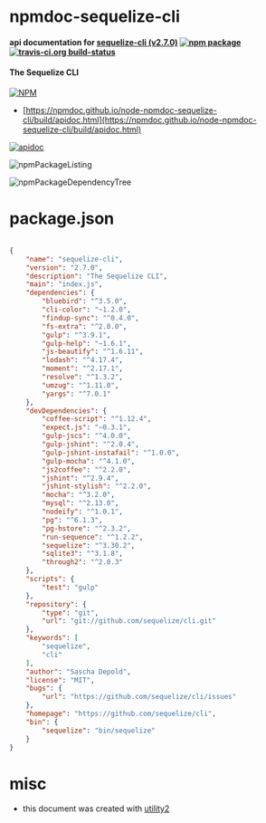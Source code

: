 # npmdoc-sequelize-cli

#### api documentation for  [sequelize-cli (v2.7.0)](https://github.com/sequelize/cli)  [![npm package](https://img.shields.io/npm/v/npmdoc-sequelize-cli.svg?style=flat-square)](https://www.npmjs.org/package/npmdoc-sequelize-cli) [![travis-ci.org build-status](https://api.travis-ci.org/npmdoc/node-npmdoc-sequelize-cli.svg)](https://travis-ci.org/npmdoc/node-npmdoc-sequelize-cli)

#### The Sequelize CLI

[![NPM](https://nodei.co/npm/sequelize-cli.png?downloads=true&downloadRank=true&stars=true)](https://www.npmjs.com/package/sequelize-cli)

- [https://npmdoc.github.io/node-npmdoc-sequelize-cli/build/apidoc.html](https://npmdoc.github.io/node-npmdoc-sequelize-cli/build/apidoc.html)

[![apidoc](https://npmdoc.github.io/node-npmdoc-sequelize-cli/build/screenCapture.buildCi.browser.%252Ftmp%252Fbuild%252Fapidoc.html.png)](https://npmdoc.github.io/node-npmdoc-sequelize-cli/build/apidoc.html)

![npmPackageListing](https://npmdoc.github.io/node-npmdoc-sequelize-cli/build/screenCapture.npmPackageListing.svg)

![npmPackageDependencyTree](https://npmdoc.github.io/node-npmdoc-sequelize-cli/build/screenCapture.npmPackageDependencyTree.svg)



# package.json

```json

{
    "name": "sequelize-cli",
    "version": "2.7.0",
    "description": "The Sequelize CLI",
    "main": "index.js",
    "dependencies": {
        "bluebird": "^3.5.0",
        "cli-color": "~1.2.0",
        "findup-sync": "^0.4.0",
        "fs-extra": "^2.0.0",
        "gulp": "^3.9.1",
        "gulp-help": "~1.6.1",
        "js-beautify": "^1.6.11",
        "lodash": "^4.17.4",
        "moment": "^2.17.1",
        "resolve": "^1.3.2",
        "umzug": "^1.11.0",
        "yargs": "^7.0.1"
    },
    "devDependencies": {
        "coffee-script": "^1.12.4",
        "expect.js": "~0.3.1",
        "gulp-jscs": "^4.0.0",
        "gulp-jshint": "^2.0.4",
        "gulp-jshint-instafail": "^1.0.0",
        "gulp-mocha": "^4.1.0",
        "js2coffee": "^2.2.0",
        "jshint": "^2.9.4",
        "jshint-stylish": "^2.2.0",
        "mocha": "^3.2.0",
        "mysql": "^2.13.0",
        "nodeify": "^1.0.1",
        "pg": "^6.1.3",
        "pg-hstore": "^2.3.2",
        "run-sequence": "^1.2.2",
        "sequelize": "^3.30.2",
        "sqlite3": "^3.1.8",
        "through2": "^2.0.3"
    },
    "scripts": {
        "test": "gulp"
    },
    "repository": {
        "type": "git",
        "url": "git://github.com/sequelize/cli.git"
    },
    "keywords": [
        "sequelize",
        "cli"
    ],
    "author": "Sascha Depold",
    "license": "MIT",
    "bugs": {
        "url": "https://github.com/sequelize/cli/issues"
    },
    "homepage": "https://github.com/sequelize/cli",
    "bin": {
        "sequelize": "bin/sequelize"
    }
}
```



# misc
- this document was created with [utility2](https://github.com/kaizhu256/node-utility2)
